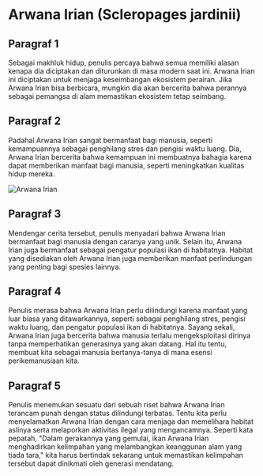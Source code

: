 # Arwana Irian (Scleropages jardinii)

## Paragraf 1

Sebagai makhluk hidup, penulis percaya bahwa semua memiliki alasan kenapa dia diciptakan dan diturunkan di masa modern saat ini. Arwana Irian ini diciptakan untuk menjaga keseimbangan ekosistem perairan. Jika Arwana Irian bisa berbicara, mungkin dia akan bercerita bahwa perannya sebagai pemangsa di alam memastikan ekosistem tetap seimbang.

## Paragraf 2

Padahal Arwana Irian sangat bermanfaat bagi manusia, seperti kemampuannya sebagai penghilang stres dan pengisi waktu luang. Dia, Arwana Irian bercerita bahwa kemampuan ini membuatnya bahagia karena dapat memberikan manfaat bagi manusia, seperti meningkatkan kualitas hidup mereka.

![Arwana Irian](https://www.fishlaboratory.com/wp-content/uploads/2021/10/jardini-arowana-1536x1024.jpeg)

## Paragraf 3

Mendengar cerita tersebut, penulis menyadari bahwa Arwana Irian bermanfaat bagi manusia dengan caranya yang unik. Selain itu, Arwana Irian juga bermanfaat sebagai pengatur populasi ikan di habitatnya. Habitat yang disediakan oleh Arwana Irian juga memberikan manfaat perlindungan yang penting bagi spesies lainnya.

## Paragraf 4

Penulis merasa bahwa Arwana Irian perlu dilindungi karena manfaat yang luar biasa yang ditawarkannya, seperti sebagai penghilang stres, pengisi waktu luang, dan pengatur populasi ikan di habitatnya. Sayang sekali, Arwana Irian juga bercerita bahwa manusia terlalu mengeksploitasi dirinya tanpa memperhatikan generasinya yang akan datang. Hal itu tentu, membuat kita sebagai manusia bertanya-tanya di mana esensi perikemanusiaan kita.

## Paragraf 5

Penulis menemukan sesuatu dari sebuah riset bahwa Arwana Irian terancam punah dengan status dilindungi terbatas. Tentu kita perlu menyelamatkan Arwana Irian dengan cara menjaga dan memelihara habitat aslinya serta melaporkan aktivitas ilegal yang mengancamnya. Seperti kata pepatah, "Dalam gerakannya yang gemulai, ikan Arwana Irian menghadirkan kelimpahan yang melambangkan keanggunan alam yang tiada tara," kita harus bertindak sekarang untuk memastikan kelimpahan tersebut dapat dinikmati oleh generasi mendatang.

